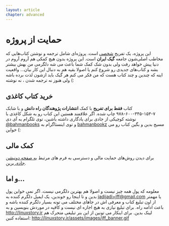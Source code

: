 ```yaml
---
layout: article
chapter: advanced
---
```


# حمایت از پروژه

این پروژه، یک تفریح [شخصی](http://jadi.net) است. پروژه‌ای شامل ترجمه و نوشتن کتاب‌هایی که مخاطب اصلی‌شون جامعه **گیک ایران**‌ است. این پروژه بدون هیچ کمکی هم آروم آروم در دنیا پیش خواهد رفت ولی بدون شک کمک شما باعث می شه دلگرمی من بهش بیشتر بشه و کتاب‌های جدیدی رو شروع کنم یا اصولا بقیه هم به دنبال این کار بیان... واقعیت اینه که چندین و چند کتاب هست که من فکر می کنم هر گیک باید ازشون لذت برده باشه ولی هنوز نه ترجمه شدن ، نه نوشته (:

## خرید کتاب کاغذی

کتاب **فقط برای تفریح** با کمک **انتشارات پژوهندگان راه دانش** و با شابک ۷-۱۵۳-۳۴۵-۶۰۰-۹۷۸ چاپ شده. اگر علاقمند هستین این کتاب رو به شکل کاغذی با نوشته کوچیکی از جادی برای یادگاری داشته باشین،
توی تلگرام به
آی دی
[@bahmanbooks](https://t.me/bahmanbooks)
و توی اینستاگرام به
[bahmanbookz](https://instagram.com/bahmanbookz)
مسیج بدین و بگین کتاب رو می خواین (:

<!--
1. [به صفحه پرداخت آنلاین زرین پال کتاب لینوس توروالدز برین و بعد از پرداخت، شماره تراکنش رو کپی کنین](https://zarinp.al/147212). این صفحه از شما اسم و فامیل اجباری می خواد. می تونین بزنین یا بیخودی بزنین. فقط دقت کنین که حتما شماره تراکنش رو نگه دارین.
2. بعد با داشتن شماره تراکنش و ترجیحا تاریخ و ساعت [به فرم ثبت نام برین و اونو تکمیل کنین](https://goo.gl/forms/Ng6iTE1Y4Hakw2pG3)
3. از سه هفته بعدش، منتظر پست بمونین (: من هر سه چهار هفته یکبار می رم و همه سفارش ها رو پست می کنم در نتیجه ممکنه مال شما در طول یک هفته برسه یا در طول چهار هفته. این پروسه کند است چون شخصا کتاب ها رو توزیع می کنم (: به نظرم باحالتر است و دردسرها و تاخیرهاش به ارتباط مسقتیم با خواننده ها می ارزه.
<br />
-->

## کمک مالی

برای دیدن روش‌های حمایت مالی و دسترسی به فرم های مرتبط [به صفحه دونیشن جادی برین](http://jadi.ir/support-donate/).

## و اما...

معلومه که پول همه چیز نیست و اصولا هم بهترین دلگرمی نیست. اگر نمی خواین پول بدین و تا اینجا رو خوندین، یک ایمیل دلگرم کننده به jadijadi+jff@gmail.com یا مهمتر از اون تبلیغ کتاب و معرفی اش در جاهای مختلف می تونه بسیار دلگرم کننده باشه و باعث ادامه راه. برای تبلیغ نیازی به هیچ اجازه ای نیست و کافیه در موردش بنویسین و به http://linuxstory.ir لینک بدین. برای اینکار می تونین از این بنر تبلیغی متحرک هم استفاده کنین: http://linuxstory.ir/assets/images/jff_banner.gif
